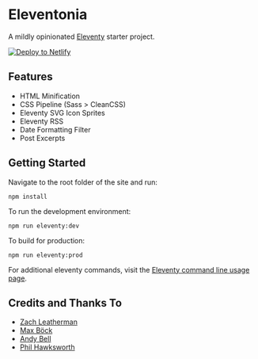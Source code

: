 # Eleventonia

A mildly opinionated [Eleventy](https://11ty.dev) starter project.

[![Deploy to Netlify](https://www.netlify.com/img/deploy/button.svg)](https://app.netlify.com/start/deploy?repository=https://github.com/mattdecamp/eleventonia)  

## Features

* HTML Minification
* CSS Pipeline (Sass > CleanCSS)
* Eleventy SVG Icon Sprites
* Eleventy RSS
* Date Formatting Filter
* Post Excerpts

## Getting Started

Navigate to the root folder of the site and run:

```
npm install
```

To run the development environment:

```
npm run eleventy:dev
```

To build for production:

```
npm run eleventy:prod
```

For additional eleventy commands, visit the [Eleventy command line usage page](https://www.11ty.dev/docs/usage/).

## Credits and Thanks To

* [Zach Leatherman](https://11ty.dev)
* [Max Böck](https://github.com/maxboeck/eleventastic)
* [Andy Bell](https://github.com/hankchizljaw/hylia)
* [Phil Hawksworth](https://github.com/philhawksworth/eleventyone)
